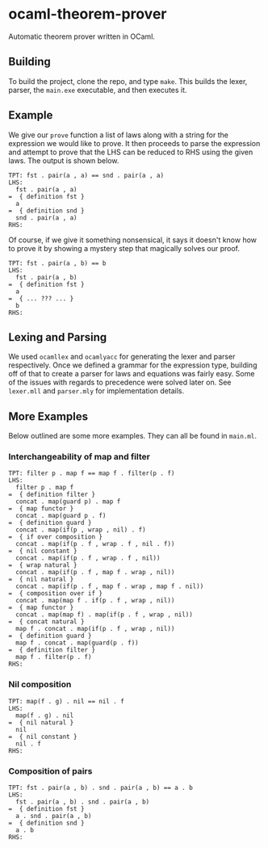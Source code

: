 # ocaml-theorem-prover

Automatic theorem prover written in OCaml.

## Building

To build the project, clone the repo, and type `make`. This builds the lexer, parser, the `main.exe` executable, and then executes it.

## Example

We give our `prove` function a list of laws along with a string for the expression we would like to prove. It then proceeds to parse the expression and attempt to prove that the LHS can be reduced to RHS using the given laws. The output is shown below.

```
TPT: fst . pair(a , a) == snd . pair(a , a)
LHS:
  fst . pair(a , a)
=  { definition fst }
  a
=  { definition snd }
  snd . pair(a , a)
RHS:
```

Of course, if we give it something nonsensical, it says it doesn't know how to prove it by showing a mystery step that magically solves our proof.

```
TPT: fst . pair(a , b) == b
LHS:
  fst . pair(a , b)
=  { definition fst }
  a
=  { ... ??? ... }
  b
RHS:
```

## Lexing and Parsing

We used `ocamllex` and `ocamlyacc` for generating the lexer and parser respectively. Once we defined a grammar for the expression type, building off of that to create a parser for laws and equations was fairly easy. Some of the issues with regards to precedence were solved later on. See `lexer.mll` and `parser.mly` for implementation details.

## More Examples

Below outlined are some more examples. They can all be found in `main.ml`.

### Interchangeability of map and filter

```
TPT: filter p . map f == map f . filter(p . f)
LHS:
  filter p . map f
=  { definition filter }
  concat . map(guard p) . map f
=  { map functor }
  concat . map(guard p . f)
=  { definition guard }
  concat . map(if(p , wrap , nil) . f)
=  { if over composition }
  concat . map(if(p . f , wrap . f , nil . f))
=  { nil constant }
  concat . map(if(p . f , wrap . f , nil))
=  { wrap natural }
  concat . map(if(p . f , map f . wrap , nil))
=  { nil natural }
  concat . map(if(p . f , map f . wrap , map f . nil))
=  { composition over if }
  concat . map(map f . if(p . f , wrap , nil))
=  { map functor }
  concat . map(map f) . map(if(p . f , wrap , nil))
=  { concat natural }
  map f . concat . map(if(p . f , wrap , nil))
=  { definition guard }
  map f . concat . map(guard(p . f))
=  { definition filter }
  map f . filter(p . f)
RHS:
```

### Nil composition

```
TPT: map(f . g) . nil == nil . f
LHS:
  map(f . g) . nil
=  { nil natural }
  nil
=  { nil constant }
  nil . f
RHS:
```

### Composition of pairs

```
TPT: fst . pair(a , b) . snd . pair(a , b) == a . b
LHS:
  fst . pair(a , b) . snd . pair(a , b)
=  { definition fst }
  a . snd . pair(a , b)
=  { definition snd }
  a . b
RHS:
```